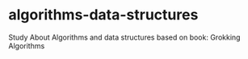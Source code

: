 # algorithms-data-structures
Study About Algorithms and data structures based on book: Grokking Algorithms
